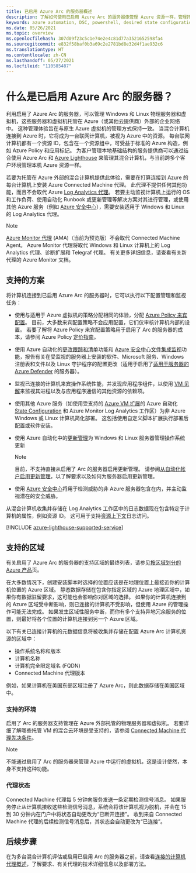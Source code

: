 ```yaml
---
title: 已启用 Azure Arc 的服务器概述
description: 了解如何使用已启用 Azure Arc 的服务器像管理 Azure 资源一样，管理托管在 Azure 外部的服务器。
keywords: azure automation, DSC, powershell, desired state configuration, update management, change tracking, inventory, runbooks, python, graphical, hybrid
ms.date: 05/26/2021
ms.topic: overview
ms.openlocfilehash: 307d09f23c5c1e74e2e4c81d77a3521652598fa4
ms.sourcegitcommit: e832f58baf0b3a69c2e2781bd8e32d4f1ae932c6
ms.translationtype: HT
ms.contentlocale: zh-CN
ms.lasthandoff: 05/27/2021
ms.locfileid: "110585487"
---
```

# <a name="what-is-azure-arc-enabled-servers"></a>什么是已启用 Azure Arc 的服务器？

利用启用了 Azure Arc 的服务器，可以管理 Windows 和 Linux 物理服务器和虚拟机，这些服务器和虚拟机托管在 Azure（或其他云提供商）外部的企业网络中。 这种管理体验旨在与原生 Azure 虚拟机的管理方式保持一致。 当混合计算机连接到 Azure 时，它将成为一台联网计算机，被视为 Azure 中的资源。 每台联网计算机都有一个资源 ID，包含在一个资源组中，可受益于标准的 Azure 构造，例如 Azure Policy 和应用标记。 为客户管理本地基础结构的服务提供商可以通过结合使用 Azure Arc 和 [Azure Lighthouse](../../lighthouse/how-to/manage-hybrid-infrastructure-arc.md) 来管理其混合计算机，与当前跨多个客户环境管理本机 Azure 资源一样。

若要为托管在 Azure 外部的混合计算机提供此体验，需要在打算连接到 Azure 的每台计算机上安装 Azure Connected Machine 代理。 此代理不提供任何其他功能，而且不会取代 Azure [Log Analytics 代理](../../azure-monitor/agents/log-analytics-agent.md)。 若要主动监视计算机上运行的 OS 和工作负荷、使用自动化 Runbook 或更新管理等解决方案对其进行管理，或使用其他 Azure 服务（例如 [Azure 安全中心](../../security-center/security-center-introduction.md)），需要安装适用于 Windows 和 Linux 的 Log Analytics 代理。

>[!NOTE]
> [Azure Monitor 代理](../../azure-monitor/agents/azure-monitor-agent-overview.md) (AMA)（当前为预览版）不会取代 Connected Machine Agent。 Azure Monitor 代理将取代 Windows 和 Linux 计算机上的 Log Analytics 代理、诊断扩展和 Telegraf 代理。 有关更多详细信息，请查看有关新代理的 Azure Monitor 文档。

## <a name="supported-scenarios"></a>支持的方案

将计算机连接到已启用 Azure Arc 的服务器时，它可以执行以下配置管理和监视任务：

- 使用与适用于 Azure 虚拟机的策略分配相同的体验，分配 [Azure Policy 来宾配置](../../governance/policy/concepts/guest-configuration.md)。 目前，大多数来宾配置策略不会应用配置，它们仅审核计算机内部的设置。 若要了解将 Azure Policy 来宾配置策略用于启用了 Arc 的服务器的成本，请参阅 Azure Policy [定价指南](https://azure.microsoft.com/pricing/details/azure-policy/)。

- 使用 Azure 自动化的[更改跟踪和清单](../../automation/change-tracking/overview.md)功能和 [Azure 安全中心文件集成监视](../../security-center/security-center-file-integrity-monitoring.md)功能，报告有关在受监视的服务器上安装的软件、Microsoft 服务、Windows 注册表和文件以及 Linux 守护程序的配置更改（适用于启用了[适用于服务器的 Azure Defender](../../security-center/defender-for-servers-introduction.md) 的服务器）。

- 监视已连接的计算机来宾操作系统性能，并发现应用程序组件，以使用 [VM 见解](../../azure-monitor/vm/vminsights-overview.md)来监视其进程以及与应用程序通信的其他资源的依赖项。

- 使用其他 Azure 服务（如使用受支持的 [Azure VM 扩展](manage-vm-extensions.md)的 Azure 自动化 [State Configuration](../../automation/automation-dsc-overview.md) 和 Azure Monitor Log Analytics 工作区）为非 Azure Windows 或 Linux 计算机简化部署。 这包括使用自定义脚本扩展执行部署后配置或软件安装。

- 使用 Azure 自动化中的[更新管理](../../automation/update-management/overview.md)为 Windows 和 Linux 服务器管理操作系统更新

    > [!NOTE]
    > 目前，不支持直接从启用了 Arc 的服务器启用更新管理。 请参阅[从自动化帐户启用更新管理](../../automation/update-management/enable-from-automation-account.md)，以了解要求以及如何为服务器启用更新管理。

- 使用 [Azure 安全中心](../../security-center/security-center-introduction.md)将用于检测威胁的非 Azure 服务器包含在内，并主动监视潜在的安全威胁。

从混合计算机收集并存储在 Log Analytics 工作区中的日志数据现在包含特定于计算机的属性，例如资源 ID。 这可用于支持[资源上下文](../../azure-monitor/logs/design-logs-deployment.md#access-mode)日志访问。

[!INCLUDE [azure-lighthouse-supported-service](../../../includes/azure-lighthouse-supported-service.md)]

## <a name="supported-regions"></a>支持的区域

有关启用了 Azure Arc 的服务器的支持区域的最终列表，请参见[按区域划分的 Azure 产品](https://azure.microsoft.com/global-infrastructure/services/?products=azure-arc)页。

在大多数情况下，创建安装脚本时选择的位置应该是在地理位置上最接近你的计算机位置的 Azure 区域。 静态数据存储在包含你指定区域的 Azure 地理区域中，如果你有数据驻留要求，这可能也会影响你对区域的选择。 如果你的计算机连接到的 Azure 区域受中断影响，则已连接的计算机不受影响，但使用 Azure 的管理操作可能无法完成。 如果发生区域性服务中断，而你有多个支持异地冗余服务的位置，则最好将各个位置的计算机连接到另一个 Azure 区域。

以下有关已连接计算机的元数据信息将被收集并存储在配置 Azure Arc 计算机资源的区域中：

- 操作系统名称和版本
- 计算机名称
- 计算机完全限定域名 (FQDN)
- Connected Machine 代理版本

例如，如果计算机在美国东部区域注册了 Azure Arc，则此数据存储在美国区域中。

### <a name="supported-environments"></a>支持的环境

启用了 Arc 的服务器支持管理在 Azure 外部托管的物理服务器和虚拟机。 若要详细了解哪些托管 VM 的混合云环境是受支持的，请参阅 [Connected Machine 代理先决条件](agent-overview.md#supported-environments)。

> [!NOTE]
> 不能通过启用了 Arc 的服务器来管理 Azure 中运行的虚拟机，这是设计使然，本身不支持这种功能。

### <a name="agent-status"></a>代理状态

Connected Machine 代理每 5 分钟向服务发送一条定期检测信号消息。 如果服务停止从计算机接收这些检测信号消息，系统会将该计算机视为脱机，并会在 15 到 30 分钟内在门户中将状态自动更改为“已断开连接”。 收到来自 Connected Machine 代理的后续检测信号消息后，其状态会自动更改为“已连接”。

## <a name="next-steps"></a>后续步骤

在为多台混合计算机评估或启用已启用 Arc 的服务器之前，请查看[连接的计算机代理概述](agent-overview.md)，了解要求、有关代理的技术详细信息以及部署方法。